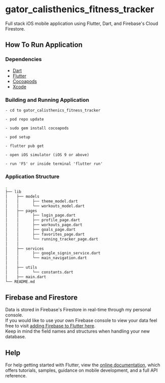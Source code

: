 # gator_calisthenics_fitness_tracker

Full stack iOS mobile application using Flutter, Dart, and Firebase's Cloud Firestore.

## How To Run Application

### Dependencies
- [Dart](https://dart.dev/get-dart)
- [Flutter](https://flutter.dev/docs/get-started/install)
- [Cocoapods](https://guides.cocoapods.org/using/getting-started.html)
- [Xcode](https://developer.apple.com/xcode/)

### Building and Running Application
```
- cd to gator_calisthenics_fitness_tracker

- pod repo update

- sudo gem install cocoapods

- pod setup

- flutter pub get

- open iOS simulator (iOS 9 or above)

- run 'F5' or inside terminal 'flutter run'
```

### Application Structure
```bash
.
├── lib
│    ├── models
│    │      ├── theme_model.dart
│    │      └── workouts_model.dart
│    ├── pages
│    │      ├── login_page.dart
│    │      ├── profile_page.dart
│    │      ├── workouts_page.dart
│    │      ├── goals_page.dart
│    │      ├── favorites_page.dart
│    │      └── running_tracker_page.dart
│    │
│    ├── services
│    │      ├── google_signin_service.dart
│    │      └── main_navigation.dart
│    │
│    ├── utils
│    │      └── constants.dart
│    ├── main.dart
└── README.md
```

## Firebase and Firestore
Data is stored in Firebase's Firestore in real-time through my personal console. <br>
If you would like to use your own Firebase console to view your data feel free to visit
[adding Firebase to Flutter here](https://firebase.google.com/docs/flutter/setup). <br> Keep in mind the field names and structures when handling your new database.


## Help
For help getting started with Flutter, view the
[online documentation](https://flutter.dev/docs), which offers tutorials,
samples, guidance on mobile development, and a full API reference.